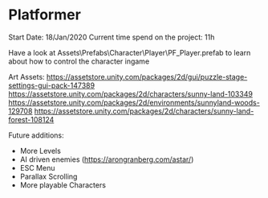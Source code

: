 # Platformer

Start Date: 18/Jan/2020
Current time spend on the project: 11h

Have a look at Assets\Prefabs\Character\Player\PF_Player.prefab to learn about how to control the character ingame

Art Assets:
https://assetstore.unity.com/packages/2d/gui/puzzle-stage-settings-gui-pack-147389
https://assetstore.unity.com/packages/2d/characters/sunny-land-103349
https://assetstore.unity.com/packages/2d/environments/sunnyland-woods-129708
https://assetstore.unity.com/packages/2d/characters/sunny-land-forest-108124

Future additions:
- More Levels
- AI driven enemies (https://arongranberg.com/astar/)
- ESC Menu
- Parallax Scrolling
- More playable Characters

